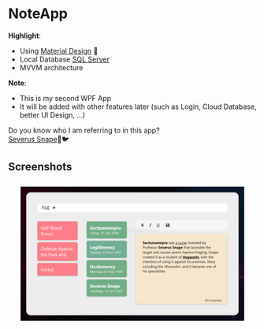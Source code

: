 # NoteApp

**Highlight**:  
- Using [Material Design][0] 🌈
- Local Database [SQL Server][1]
- MVVM architecture

**Note**:
- This is my second WPF App 
- It will be added with other features later (such as Login, Cloud Database, better UI Design, ...)

Do you know who I am referring to in this app?   
[Severus Snape][2]🦉🐦

## Screenshots
<p align="center">
    <img src="screenshots/01.PNG" width="90%" vspace=10 hspace=10/>
</p>

[0]: https://material.io/develop
[1]: https://www.microsoft.com/en-us/sql-server/sql-server-downloads
[2]: https://harrypotter.fandom.com/wiki/Severus_Snape